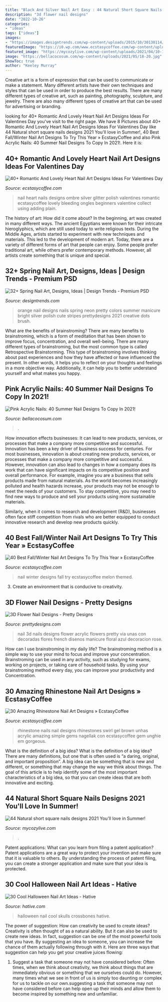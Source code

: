```yaml
---
title: "Black And Silver Nail Art Easy : 44 Natural Short Square Nails Designs 2021 You&#039;ll Love In Summer!"
description: "3d flower nail designs"
date: "2022-10-26"
categories:
- "ideas"
tags: ["ideas"]
images:
- "https://images.designtrends.com/wp-content/uploads/2015/10/30130114/Spring-Nail-Designs39-643x1024.jpg"
featuredImage: "https://i0.wp.com/www.ecstasycoffee.com/wp-content/uploads/2016/10/Black-and-melon-themed-winter-nail-art.jpg?resize=600%2C744"
featured_image: "https://mycozylive.com/wp-content/uploads/2021/04/10-14.jpg"
image: "https://bellacocosum.com/wp-content/uploads/2021/05/18-20.jpg"
ShowToc: true
author: "Keeley Murray"
---
```



Creative art is a form of expression that can be used to communicate or make a statement. Many different artists have their own techniques and styles that can be used in order to produce the best results. There are many different types of creative art, such as painting, photography, sculpture, and jewelry. There are also many different types of creative art that can be used for advertising or branding.

	

		
looking for 40+ Romantic And Lovely Heart Nail Art Designs Ideas For Valentines Day you've visit to the right page. We have 8 Pictures about 40+ Romantic And Lovely Heart Nail Art Designs Ideas For Valentines Day like 44 Natural short square nails designs 2021 You&#039;ll love in Summer!, 40 Best Fall/Winter Nail Art Designs To Try This Year » EcstasyCoffee and also Pink Acrylic Nails: 40 Summer Nail Designs To Copy In 2021!. Here it is:
		
    
## 40+ Romantic And Lovely Heart Nail Art Designs Ideas For Valentines Day

<img loading=lazy src="https://i2.wp.com/www.ecstasycoffee.com/wp-content/uploads/2016/12/Bleeding-Heart-Silver-Glitter-Nail-Art-Design.jpg?resize=600%2C593" onerror="this.onerror=null;this.src='https://tse2.mm.bing.net/th?id=OIP.ThYtc6XOY79eYGybZCxYPgHaHU&amp;pid=15.1';" alt="40+ Romantic And Lovely Heart Nail Art Designs Ideas For Valentines Day">

_Source: ecstasycoffee.com_

>nail heart nails designs ombre silver glitter polish valentines romantic ecstasycoffee lovely bleeding ongles beginners valentine collect using adding plain. 

	

The history of art: How did it come about?
In the beginning, art was created in many different ways. The ancient Egyptians were known for their intricate hieroglyphics, which are still used today to write religious texts. During the Middle Ages, artists started to experiment with new techniques and materials. This led to the development of modern art.
Today, there are a variety of different forms of art that people can enjoy. Some people prefer traditional art, while others prefer contemporary methods. However, all artists create something that is unique and special.

    
## 32+ Spring Nail Art, Designs, Ideas | Design Trends - Premium PSD

<img loading=lazy src="https://images.designtrends.com/wp-content/uploads/2015/10/30130114/Spring-Nail-Designs39-643x1024.jpg" onerror="this.onerror=null;this.src='https://tse3.mm.bing.net/th?id=OIP.LNn6BqzqCRMxDNspCHrw7AHaLy&amp;pid=15.1';" alt="32+ Spring Nail Art, Designs, Ideas | Design Trends - Premium PSD">

_Source: designtrends.com_

>orange nail designs nails spring neon pretty colors summer manicure bright silver polish cute stripes prettydesigns 2021 creative dots brush. 

	

What are the benefits of brainstroming?
There are many benefits to brainstroming, which is a form of meditation that has been shown to improve focus, concentration, and overall well-being. There are many different types of brainstroming, but the most common type is called Retrospective Brainstorming. This type of brainstroming involves thinking about past experiences and how they have affected or have influenced the present. In other words, it helps you to reflect on your thoughts and feelings in a more objective way. Additionally, it can help you to better understand yourself and what makes you happy.

    
## Pink Acrylic Nails: 40 Summer Nail Designs To Copy In 2021!

<img loading=lazy src="https://bellacocosum.com/wp-content/uploads/2021/05/18-20.jpg" onerror="this.onerror=null;this.src='https://tse4.mm.bing.net/th?id=OIP.cU4swyteFbULyAJBzw2A7QHaLH&amp;pid=15.1';" alt="Pink Acrylic Nails: 40 Summer Nail Designs To Copy In 2021!">

_Source: bellacocosum.com_

>. 

	

How innovation effects businesses: It can lead to new products, services, or processes that make a company more competitive and successful.
Innovation has been a key driver of business success for centuries. For most businesses, innovation is about creating new products, services, or processes that make a company more competitive and successful. However, innovation can also lead to changes in how a company does its work that can have significant impacts on its competitive position and overall performance.
For example, imagine you are a business that sells products made from natural materials. As the world becomes increasingly polluted and health hazards increase, your products may not be enough to meet the needs of your customers. To stay competitive, you may need to find new ways to produce and sell your products using more sustainable materials.

Similarly, when it comes to research and development (R&D), businesses often face stiff competition from rivals who are better equipped to conduct innovative research and develop new products quickly.

    
## 40 Best Fall/Winter Nail Art Designs To Try This Year » EcstasyCoffee

<img loading=lazy src="https://i0.wp.com/www.ecstasycoffee.com/wp-content/uploads/2016/10/Black-and-melon-themed-winter-nail-art.jpg?resize=600%2C744" onerror="this.onerror=null;this.src='https://tse1.mm.bing.net/th?id=OIP.ebHye5IUVyzeJzk62mFDEwHaJL&amp;pid=15.1';" alt="40 Best Fall/Winter Nail Art Designs To Try This Year » EcstasyCoffee">

_Source: ecstasycoffee.com_

>nail winter designs fall try ecstasycoffee melon themed. 

	

3. Create an environment that is conducive to creativity.

    
## 3D Flower Nail Designs - Pretty Designs

<img loading=lazy src="http://www.prettydesigns.com/wp-content/uploads/2014/07/Blue-Nails1.jpg" onerror="this.onerror=null;this.src='https://tse1.mm.bing.net/th?id=OIP.eZvL7tmTXA7OdjUkIRRcqAHaJ4&amp;pid=15.1';" alt="3D Flower Nail Designs - Pretty Designs">

_Source: prettydesigns.com_

>nail 3d nails designs flower acrylic flowers pretty via unas con decoradas flores french disenos manicure floral azul decoracion rose. 

	

How can I use brainstroming in my daily life?
The brainstroming method is a simple way to use your mind to focus and improve your concentration. Brainstroming can be used in any activity, such as studying for exams, working on projects, or taking care of household tasks. By using your brainstroming method every day, you can improve your productivity and Concentration.

    
## 30 Amazing Rhinestone Nail Art Designs » EcstasyCoffee

<img loading=lazy src="https://i0.wp.com/www.ecstasycoffee.com/wp-content/uploads/2016/10/swirl-rhinestone-nails-design.jpg" onerror="this.onerror=null;this.src='https://tse4.mm.bing.net/th?id=OIP.gQWFHT_0Z95L5-iZ6HFSYAAAAA&amp;pid=15.1';" alt="30 Amazing Rhinestone Nail Art Designs » EcstasyCoffee">

_Source: ecstasycoffee.com_

>rhinestone nails nail designs rhinestones swirl gel brown unhas acrylic amazing simple gems nagellak con ecstasycoffee gem unghie em gorgeous. 

	

What is the definition of a big idea?
What is the definition of a big idea? There are many definitions, but one that is often used is “a daring, original, and important proposition”. A big idea can be something that is new and different, or something that may change the way we think about things. The goal of this article is to help identify some of the most important characteristics of a big idea, so that you can create ideas that are both innovative and exciting.

    
## 44 Natural Short Square Nails Designs 2021 You&#039;ll Love In Summer!

<img loading=lazy src="https://mycozylive.com/wp-content/uploads/2021/04/10-14.jpg" onerror="this.onerror=null;this.src='https://tse3.mm.bing.net/th?id=OIP.oL2N7wbE0A7XTJWnuz4CiAHaLH&amp;pid=15.1';" alt="44 Natural short square nails designs 2021 You&#039;ll love in Summer!">

_Source: mycozylive.com_

>. 

	

Patent applications: What can you learn from filing a patent application?
Patent applications are a great way to protect your invention and make sure that it is valuable to others. By understanding the process of patent filing, you can create a stronger application and make sure that your idea is protected.

    
## 30 Cool Halloween Nail Art Ideas - Hative

<img loading=lazy src="https://hative.com/wp-content/uploads/2014/10/halloween-nail-art-ideas/17-skulls-crossbones.jpg" onerror="this.onerror=null;this.src='https://tse1.mm.bing.net/th?id=OIP.LlF5UveEHhWXtweOhUSu5gHaKZ&amp;pid=15.1';" alt="30 Cool Halloween Nail Art Ideas - Hative">

_Source: hative.com_

>halloween nail cool skulls crossbones hative. 

	

The power of suggestion: How can creativity be used to create ideas?
Creativity is often thought of as a natural ability. But it can also be used to create new ideas. In fact, suggestion can be one of the most powerful tools that you have. By suggesting an idea to someone, you can increase the chance of them actually following through with it. Here are three ways that suggestion can help you get your creative juices flowing: 
1. Suggest a task that someone may not have considered before: Often times, when we think about creativity, we think about things that are immediately obvious or something that we ourselves could do. However, many times what we see in front of us is simply too daunting or complex for us to tackle on our own.suggesting a task that someone may not have considered before can help open up their minds and allow them to become inspired by something new and unfamiliar. 


